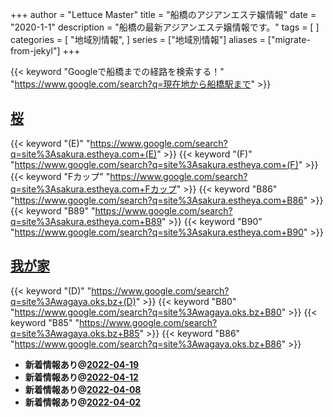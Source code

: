 +++
author = "Lettuce Master"
title = "船橋のアジアンエステ嬢情報"
date = "2020-1-1"
description = "船橋の最新アジアンエステ嬢情報です。"
tags = [
]
categories = [
    "地域別情報",
]
series = ["地域別情報"]
aliases = ["migrate-from-jekyl"]
+++

{{< keyword "Googleで船橋までの経路を検索する！" "https://www.google.com/search?q=現在地から船橋駅まで" >}}

## [桜](http://sakura.estheya.com/)
{{< keyword "(E)" "https://www.google.com/search?q=site%3Asakura.estheya.com+(E)" >}} {{< keyword "(F)" "https://www.google.com/search?q=site%3Asakura.estheya.com+(F)" >}} {{< keyword "Fカップ" "https://www.google.com/search?q=site%3Asakura.estheya.com+Fカップ" >}} {{< keyword "B86" "https://www.google.com/search?q=site%3Asakura.estheya.com+B86" >}} {{< keyword "B89" "https://www.google.com/search?q=site%3Asakura.estheya.com+B89" >}} {{< keyword "B90" "https://www.google.com/search?q=site%3Asakura.estheya.com+B90" >}} 

## [我が家](https://wagaya.oks.bz/)
{{< keyword "(D)" "https://www.google.com/search?q=site%3Awagaya.oks.bz+(D)" >}} {{< keyword "B80" "https://www.google.com/search?q=site%3Awagaya.oks.bz+B80" >}} {{< keyword "B85" "https://www.google.com/search?q=site%3Awagaya.oks.bz+B85" >}} {{< keyword "B86" "https://www.google.com/search?q=site%3Awagaya.oks.bz+B86" >}} 

- **新着情報あり@[2022-04-19](/post/2022-04-19)**
- **新着情報あり@[2022-04-12](/post/2022-04-12)**
- **新着情報あり@[2022-04-08](/post/2022-04-08)**
- **新着情報あり@[2022-04-02](/post/2022-04-02)**
